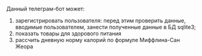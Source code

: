 Данный телеграм-бот может:
1. зарегистрировать пользователя: перед этим проверить данные, вводимые пользователем, занести полученные данные в БД sqlite3;
2. показать товары для здорового питания
3. рассчить дневную норму калорий по формуле Миффлина-Сан Жеора
